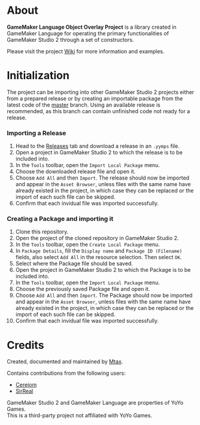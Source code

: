 # About

**GameMaker Language Object Overlay Project** is a library created in GameMaker Language for operating the primary functionalities of GameMaker Studio 2 through a set of constructors.

Please visit the project [Wiki](https://github.com/Mtax-Development/GML-OOP/wiki) for more information and examples.


# Initialization

The project can be importing into other GameMaker Studio 2 projects either from a prepared release or by creating an importable package from the latest code of the [master](https://github.com/Mtax-Development/GML-OOP/tree/master) branch. Using an available release is recommended, as this branch can contain unfinished code not ready for a release.

### Importing a Release

1. Head to the [Releases](https://github.com/Mtax-Development/GML-OOP/releases) tab and download a release in an `.yymps` file.
2. Open a project in GameMaker Studio 2 to which the release is to be included into.
3. In the `Tools` toolbar, open the `Import Local Package` menu.
4. Choose the downloaded release file and open it.
5. Choose `Add All` and then `Import`. The release should now be imported and appear in the `Asset Browser`, unless files with the same name have already existed in the project, in which case they can be replaced or the import of each such file can be skipped.
6. Confirm that each invidual file was imported successfully.

### Creating a Package and importing it

1. Clone this repository.
2. Open the project of the cloned repository in GameMaker Studio 2.
3. In the `Tools` toolbar, open the `Create Local Package` menu.
4. In `Package Details`, fill the `Display name` and `Package ID (Filename)` fields, also select `Add All` in the resource selection. Then select `OK`.
5. Select where the Package file should be saved.
6. Open the project in GameMaker Studio 2 to which the Package is to be included into.
7. In the `Tools` toolbar, open the `Import Local Package` menu.
8. Choose the previously saved Package file and open it.
9. Choose `Add All` and then `Import`. The Package should now be imported and appear in the `Asset Browser`, unless files with the same name have already existed in the project, in which case they can be replaced or the import of each such file can be skipped.
10. Confirm that each invidual file was imported successfully.

# Credits

Created, documented and maintained by [Mtax](https://github.com/Mtax-Development).

Contains contributions from the following users:
* [Cereiom](https://github.com/Cereiom)
* [SirReal](https://github.com/SirReal-1)

GameMaker Studio 2 and GameMaker Language are properties of YoYo Games.    
This is a third-party project not affiliated with YoYo Games.
